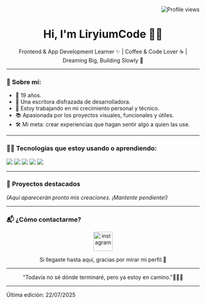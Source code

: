 <!-- Vistas del perfil -->
<p align="right">
  <img src="https://komarev.com/ghpvc/?username=LiryiumCode&style=flat-square&color=838bea" alt="Profile views" />
</p>

<h1 align="center">Hi, I'm LiryiumCode 👩‍💻</h1>

<p align="center">
  Frontend & App Development Learner ✨ | Coffee & Code Lover ☕ | Dreaming Big, Building Slowly 🚀
</p>

---

### 🌼 Sobre mí:

- 🚀 19 años.
- 💜 Una escritora disfrazada de desarrolladora. 
- 🔭 Estoy trabajando en mi crecimiento personal y técnico.
- 📚 Apasionada por los proyectos visuales, funcionales y útiles.
- 🛠️ Mi meta: crear experiencias que hagan sentir algo a quien las use.

---

### 🌱🧠 Tecnologías que estoy usando o aprendiendo:

<p>
  <img src="https://img.shields.io/badge/HTML5-E34F26?style=flat&logo=html5&logoColor=white"/>
  <img src="https://img.shields.io/badge/CSS3-1572B6?style=flat&logo=css3&logoColor=white"/>
  <img src="https://img.shields.io/badge/JavaScript-F7DF1E?style=flat&logo=javascript&logoColor=black"/>
  <img src="https://img.shields.io/badge/React-61DAFB?style=flat&logo=react&logoColor=black"/>
  <img src="https://img.shields.io/badge/Firebase-FFCA28?style=flat&logo=firebase&logoColor=black"/>
</p>

---

### 💼 Proyectos destacados

_(Aquí aparecerán pronto mis creaciones. ¡Mantente pendiente!)_

---

### 📬 ¿Cómo contactarme?

<p align="center">
<a href="https://www.instagram.com/lilivoix/" target="blank"><img align="center" src="https://user-images.githubusercontent.com/88904952/234981169-2dd1e58f-4b7e-468c-8213-034ba62156c3.png" alt="instagram" height="50" width="50" /></a>
</p>
<p align="center">
  Si llegaste hasta aquí, gracias por mirar mi perfil.💜
  

---
<p align="center">"Todavía no sé dónde terminaré, pero ya estoy en camino."🌙👩‍💻</p>

---

Última edición: 22/07/2025
